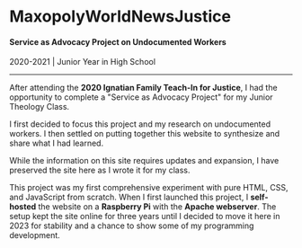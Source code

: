 # MaxopolyWorldNewsJustice

#### Service as Advocacy Project on Undocumented Workers

2020-2021 | Junior Year in High School

---


After attending the **2020 Ignatian Family Teach-In for Justice**, I had the opportunity to complete a "Service as Advocacy Project" for my Junior Theology Class.

I first decided to focus this project and my research on undocumented workers. I then settled on putting together this website to synthesize and share what I had learned.

While the information on this site requires updates and expansion, I have preserved the site here as I wrote it for my class. 

This project was my first comprehensive experiment with pure HTML, CSS, and JavaScript from scratch. When I first launched this project, I **self-hosted** the website on a **Raspberry Pi** with the **Apache webserver**. The setup kept the site online for three years until I decided to move it here in 2023 for stability and a chance to show some of my programming development.
